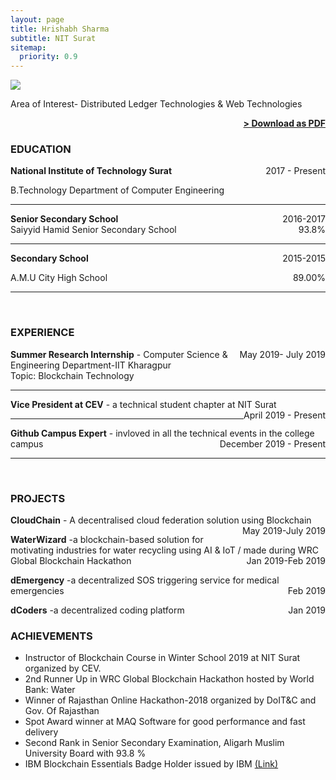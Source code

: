 ```yaml
---
layout: page
title: Hrishabh Sharma
subtitle: NIT Surat
sitemap:
  priority: 0.9
---
```


<img src="http://www.cevgroup.org/wp-content/uploads/2019/04/Webp.net-resizeimage.png" id="about-img">

<div id="describe-text">
    <p>Area of Interest- Distributed Ledger Technologies & Web Technologies</p>
</div>

<span style="float: right; "><a href="{{ '/assets/resume.pdf' | prepend: site.baseurl }}"><strong>> Download as PDF</strong></a> </span>
<br>

### EDUCATION

**National Institute of Technology Surat** <span style="float: right; ">2017 - Present</span>  

B.Technology 
Department of Computer Engineering
<hr>

 
**Senior Secondary School** <span style="float: right; ">2016-2017</span>  
Saiyyid Hamid Senior Secondary School <span style="float: right; ">93.8%</span>

<hr>


**Secondary School** <span style="float: right; ">2015-2015</span>  

A.M.U City High School <span style="float: right; ">89.00%</span>

<hr>
<br>


### EXPERIENCE
**Summer Research Internship** -  <span style="float: right; ">May 2019- July 2019</span>
Computer Science & Engineering Department-IIT Kharagpur<br>
Topic: Blockchain Technology
<hr>

**Vice President at CEV** - a technical student chapter at NIT Surat <span style="float: right; ">April 2019 - Present</span>
<hr>

**Github Campus Expert** - invloved in all the technical events in the college campus <span style="float: right; ">December 2019 - Present</span>

<hr>


<br>

### PROJECTS
**CloudChain** - A decentralised cloud federation solution using Blockchain  <span style="float: right; ">May 2019-July 2019</span>  

**WaterWizard** -a blockchain-based solution for motivating industries for water recycling using AI & IoT / made during WRC Global Blockchain Hackathon<span style="float: right; ">Jan 2019-Feb 2019</span> 

**dEmergency** -a decentralized SOS triggering service for medical emergencies<span style="float: right; ">Feb 2019</span> 

**dCoders** -a decentralized coding platform<span style="float: right; ">Jan 2019</span> 


### ACHIEVEMENTS

- Instructor of Blockchain Course in Winter School 2019 at NIT Surat organized by CEV.
- 2nd Runner Up in WRC Global Blockchain Hackathon hosted by World Bank: Water 
- Winner of Rajasthan Online Hackathon-2018 organized by DoIT&C and Gov. Of Rajasthan
- Spot Award winner at MAQ Software for good performance and fast delivery
- Second Rank in Senior Secondary Examination, Aligarh Muslim University Board with 93.8 %
- IBM Blockchain Essentials Badge Holder issued by IBM <a href="https://www.youracclaim.com/badges/29223042-1da6-41ab-9098-face7b39f2cb/public_url">(Link)</a>

